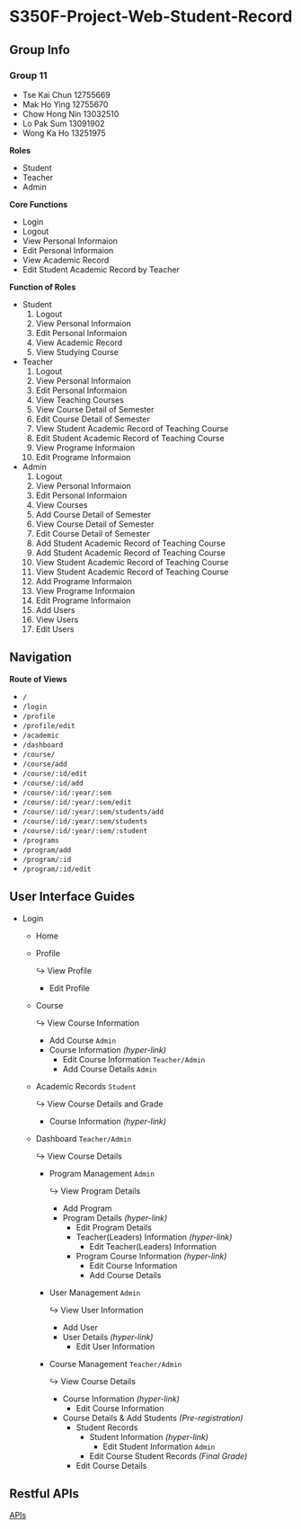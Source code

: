 # S350F-Project-Web-Student-Record
## Group Info
### Group 11
- Tse Kai Chun 12755669
- Mak Ho Ying 12755670
- Chow Hong Nin 13032510
- Lo Pak Sum 13091902
- Wong Ka Ho 13251975

**Roles**
- Student
- Teacher
- Admin

**Core Functions**
- Login
- Logout
- View Personal Informaion
- Edit Personal Informaion
- View Academic Record
- Edit Student Academic Record by Teacher

**Function of Roles**
- Student
	1. Logout
	2. View Personal Informaion
	3. Edit Personal Informaion
	4. View Academic Record
	5. View Studying Course
- Teacher
	1. Logout
	2. View Personal Informaion
	3. Edit Personal Informaion
	4. View Teaching Courses
	5. View Course Detail of Semester
	6. Edit Course Detail of Semester
	7. View Student Academic Record of Teaching Course
	8. Edit Student Academic Record of Teaching Course
	9. View Programe Informaion
	10. Edit Programe Informaion
- Admin
	1. Logout
	2. View Personal Informaion
	3. Edit Personal Informaion
	4. View Courses
	5. Add Course Detail of Semester
	6. View Course Detail of Semester
	7. Edit Course Detail of Semester
	8. Add Student Academic Record of Teaching Course
	9. Add Student Academic Record of Teaching Course
	10. View Student Academic Record of Teaching Course
	11. View Student Academic Record of Teaching Course
	12. Add Programe Informaion
	13. View Programe Informaion
	14. Edit Programe Informaion
	15. Add Users
	16. View Users
	17. Edit Users

## Navigation
**Route of Views**
   - `/`
   - `/login`
   - `/profile`
   - `/profile/edit`
   - `/academic`
   - `/dashboard`
   - `/course/`
   - `/course/add`
   - `/course/:id/edit`
   - `/course/:id/add`
   - `/course/:id/:year/:sem`
   - `/course/:id/:year/:sem/edit`
   - `/course/:id/:year/:sem/students/add`
   - `/course/:id/:year/:sem/students`
   - `/course/:id/:year/:sem/:student`
   - `/programs`
   - `/program/add`
   - `/program/:id`
   - `/program/:id/edit`

## User Interface Guides
- Login

	- Home

	- Profile <p> ↪ View Profile
		- Edit Profile

	- Course <p> ↪ View Course Information
		- Add Course `Admin`
		- Course Information _(hyper-link)_
			- Edit Course Information `Teacher/Admin`
			- Add Course Details `Admin`

	- Academic Records `Student` <p> ↪ View Course Details and Grade
		-  Course Information _(hyper-link)_

	- Dashboard `Teacher/Admin` <p> ↪ View Course Details
		- Program Management `Admin` <p> ↪ View Program Details
			- Add Program 
			- Program Details _(hyper-link)_
				- Edit Program Details
				- Teacher(Leaders) Information _(hyper-link)_
					- Edit Teacher(Leaders) Information 
				- Program Course Information _(hyper-link)_
					- Edit Course Information 
					- Add Course Details
			
		- User Management `Admin` <p> ↪ View User Information
			- Add User
			- User Details _(hyper-link)_
				- Edit User Information 

		- Course Management `Teacher/Admin` <p> ↪ View Course Details
			- Course Information _(hyper-link)_
				- Edit Course Information 
			- Course Details & Add Students _(Pre-registration)_
				- Student Records
					- Student Information _(hyper-link)_
						- Edit Student Information `Admin`
					- Edit Course Student Records _(Final Grade)_
				- Edit Course Details


## Restful APIs
[APIs](/routes/README.md)